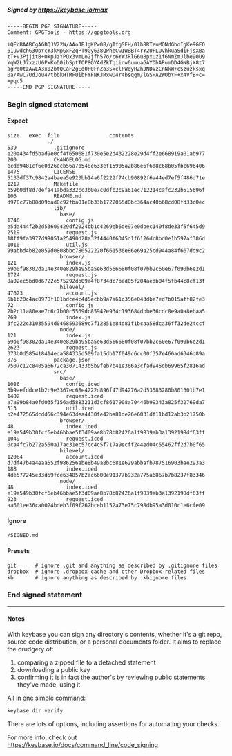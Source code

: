 ##### Signed by https://keybase.io/max
```
-----BEGIN PGP SIGNATURE-----
Comment: GPGTools - https://gpgtools.org

iQEcBAABCgAGBQJV22W/AAoJEJgKPw0B/gTfgSEH/0lh8RTeuMQNdGboIgKe9GEO
61uwdchG3OpYcY3kMpGxFZqPT9Gy638QPheCw1WBBT4rY2UFLUvhkuaSdiFjsXBa
tT+V3PjjitB+0kpJzYPQx3vmLo2jfh57o/c6YW3RlG6u8pxUz1f6NmZmJlbe90U9
YqW2LJ7xzzU6PxKoD0ibSptTOP8GYAdZkTqiinw6umuaGAYDhARumDD4GNBjX8t7
agPq0tzAwLA3x02btQCaF2gEd0F0FnZo3SxclFWqyHZhJNDVzCnNkW+cSzuzksxq
0a/AwC7UdJou4/tbbkHTMFUibFYFNKJRxwO4r4bsqgm/lGSHA2WObYF+x4VfB+c=
=pqc5
-----END PGP SIGNATURE-----

```

<!-- END SIGNATURES -->

### Begin signed statement 

#### Expect

```
size   exec  file                contents                                                        
             ./                                                                                  
539            .gitignore        e20a434fd5bad9e0cf4f650681f730e5e2d432228e29d4ff2e668919a01ab977
200            CHANGELOG.md      ecdd9481cf6e0d26ecb56a7b548c633ef15905a2b86e6f6d8c68b05fbc696406
1475           LICENSE           5133df37c9842a4baea5e923bb14a6f2222f74cb90892f6a44ed7ef5f486d71e
1217           Makefile          b59b0df8d7defa41abda332cc3b0e7c0dfb2c9a61ec712214cafc232b515696f
106            README.md         d978c77b88d09bad0c92fba01e8b33b1722055d0bc364ac40b68cd08fd33c0ec
               lib/                                                                              
                 base/                                                                           
1746               config.js     e5da444f2b2d53609429df2024bb1c4269eb6de97e0dbec140f8de33f5f645d9
2519               request.js    18ff9fa3977d99051a25490d28a32f4440f6345d1f6126dc8bd0e1b597af386d
1010               util.js       99abbd4b82e059d0808bbc780522220f661536e86e69a25cd944a84f667dd9c2
                 browser/                                                                        
121                index.js      59b0f98302da14e340e829ba95ba5e63d566680f08f07bb2c60e67f090b6e2d1
1724               request.js    8a02ec5bd0d6722e575292db09a4f8734dc7bed05f204aedb04f5fb44c8cf13f
                 hilevel/                                                                        
47623              account.js    6b1b20c4ac0978f101bdce4c4d5ecbb9a7a61c356e043dbe7ed7b015aff82fe3
72                 config.js     2b2c11a80eae7c6c7b00c5569dc85942e934c193684dbbe36cdc8e9a0a8ebaa5
269                index.js      3fc222c31035594d0468593689c7f12851e84d81f1bcaa58dca36ff32de24ccf
                 node/                                                                           
121                index.js      59b0f98302da14e340e829ba95ba5e63d566680f08f07bb2c60e67f090b6e2d1
2623               request.js    373b0d585418414eda584335d509fa15db17f049c6cc00f357e466ad6346d89a
876            package.json      7507c12c8405a6672ca3071433b5b9feb7b41e366a3cfad945db69965f2816ad
               src/                                                                              
                 base/                                                                           
1086               config.iced   3b9aefddce1b2c9e3367ec68e4222d896f47d94276a2d53583280b801601b7e1
1402               request.iced  a7a99b84a0fd035f156ad5883211d3cf8617908a70446b99343a825f32769da7
513                util.iced     b2e472565dcdd56c394e63dea4430fe42ba81de26e6031df11bd12ab3b21750b
                 browser/                                                                        
48                 index.iced    e19a549b30fcf6eb46bbae5f3d09ae8b78b82426a1f9839ab3a1392198df63ff
1049               request.iced  0ca4fc7b272a550a17ac31ec57cc4c5f717a9ecff244ed04c55462ff2d7b0f65
                 hilevel/                                                                        
12084              account.iced  d7df47b4a4eaa552f986256abe8b49a8bc681e629abbafb787516903bae293a3
188                index.iced    4de577245e33d59fce634857b2ac6600e91377b932a775a6867b7b8237f83346
                 node/                                                                           
48                 index.iced    e19a549b30fcf6eb46bbae5f3d09ae8b78b82426a1f9839ab3a1392198df63ff
923                request.iced  aa601ee36ca0024bdeb3f09f262bceb1152a73e75c798db95a3d010c1e6cfe09
```

#### Ignore

```
/SIGNED.md
```

#### Presets

```
git      # ignore .git and anything as described by .gitignore files
dropbox  # ignore .dropbox-cache and other Dropbox-related files    
kb       # ignore anything as described by .kbignore files          
```

<!-- summarize version = 0.0.9 -->

### End signed statement

<hr>

#### Notes

With keybase you can sign any directory's contents, whether it's a git repo,
source code distribution, or a personal documents folder. It aims to replace the drudgery of:

  1. comparing a zipped file to a detached statement
  2. downloading a public key
  3. confirming it is in fact the author's by reviewing public statements they've made, using it

All in one simple command:

```bash
keybase dir verify
```

There are lots of options, including assertions for automating your checks.

For more info, check out https://keybase.io/docs/command_line/code_signing